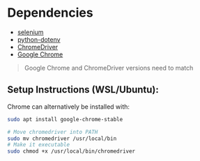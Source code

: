 # Dependencies
- [selenium](https://pypi.org/project/selenium/)
- [python-dotenv](https://pypi.org/project/python-dotenv/)
- [ChromeDriver](https://chromedriver.chromium.org/downloads) 
- [Google Chrome](https://www.google.com/chrome)
> Google Chrome and ChromeDriver versions need to match

## Setup Instructions (WSL/Ubuntu):
Chrome can alternatively be installed with:
```bash
sudo apt install google-chrome-stable
```

```bash
# Move chromedriver into PATH
sudo mv chromedriver /usr/local/bin
# Make it executable
sudo chmod +x /usr/local/bin/chromedriver
```